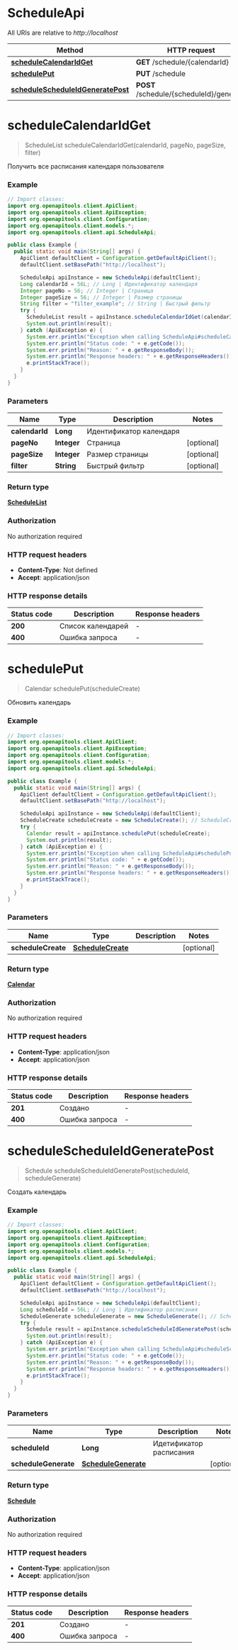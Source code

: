 # ScheduleApi

All URIs are relative to *http://localhost*

Method | HTTP request | Description
------------- | ------------- | -------------
[**scheduleCalendarIdGet**](ScheduleApi.md#scheduleCalendarIdGet) | **GET** /schedule/{calendarId} | 
[**schedulePut**](ScheduleApi.md#schedulePut) | **PUT** /schedule | 
[**scheduleScheduleIdGeneratePost**](ScheduleApi.md#scheduleScheduleIdGeneratePost) | **POST** /schedule/{scheduleId}/generate | 


<a name="scheduleCalendarIdGet"></a>
# **scheduleCalendarIdGet**
> ScheduleList scheduleCalendarIdGet(calendarId, pageNo, pageSize, filter)



Получить все расписания календаря пользователя

### Example
```java
// Import classes:
import org.openapitools.client.ApiClient;
import org.openapitools.client.ApiException;
import org.openapitools.client.Configuration;
import org.openapitools.client.models.*;
import org.openapitools.client.api.ScheduleApi;

public class Example {
  public static void main(String[] args) {
    ApiClient defaultClient = Configuration.getDefaultApiClient();
    defaultClient.setBasePath("http://localhost");

    ScheduleApi apiInstance = new ScheduleApi(defaultClient);
    Long calendarId = 56L; // Long | Идентификатор календаря
    Integer pageNo = 56; // Integer | Страница
    Integer pageSize = 56; // Integer | Размер страницы
    String filter = "filter_example"; // String | Быстрый фильтр
    try {
      ScheduleList result = apiInstance.scheduleCalendarIdGet(calendarId, pageNo, pageSize, filter);
      System.out.println(result);
    } catch (ApiException e) {
      System.err.println("Exception when calling ScheduleApi#scheduleCalendarIdGet");
      System.err.println("Status code: " + e.getCode());
      System.err.println("Reason: " + e.getResponseBody());
      System.err.println("Response headers: " + e.getResponseHeaders());
      e.printStackTrace();
    }
  }
}
```

### Parameters

Name | Type | Description  | Notes
------------- | ------------- | ------------- | -------------
 **calendarId** | **Long**| Идентификатор календаря |
 **pageNo** | **Integer**| Страница | [optional]
 **pageSize** | **Integer**| Размер страницы | [optional]
 **filter** | **String**| Быстрый фильтр | [optional]

### Return type

[**ScheduleList**](ScheduleList.md)

### Authorization

No authorization required

### HTTP request headers

 - **Content-Type**: Not defined
 - **Accept**: application/json

### HTTP response details
| Status code | Description | Response headers |
|-------------|-------------|------------------|
**200** | Список календарей |  -  |
**400** | Ошибка запроса |  -  |

<a name="schedulePut"></a>
# **schedulePut**
> Calendar schedulePut(scheduleCreate)



Обновить календарь

### Example
```java
// Import classes:
import org.openapitools.client.ApiClient;
import org.openapitools.client.ApiException;
import org.openapitools.client.Configuration;
import org.openapitools.client.models.*;
import org.openapitools.client.api.ScheduleApi;

public class Example {
  public static void main(String[] args) {
    ApiClient defaultClient = Configuration.getDefaultApiClient();
    defaultClient.setBasePath("http://localhost");

    ScheduleApi apiInstance = new ScheduleApi(defaultClient);
    ScheduleCreate scheduleCreate = new ScheduleCreate(); // ScheduleCreate | 
    try {
      Calendar result = apiInstance.schedulePut(scheduleCreate);
      System.out.println(result);
    } catch (ApiException e) {
      System.err.println("Exception when calling ScheduleApi#schedulePut");
      System.err.println("Status code: " + e.getCode());
      System.err.println("Reason: " + e.getResponseBody());
      System.err.println("Response headers: " + e.getResponseHeaders());
      e.printStackTrace();
    }
  }
}
```

### Parameters

Name | Type | Description  | Notes
------------- | ------------- | ------------- | -------------
 **scheduleCreate** | [**ScheduleCreate**](ScheduleCreate.md)|  | [optional]

### Return type

[**Calendar**](Calendar.md)

### Authorization

No authorization required

### HTTP request headers

 - **Content-Type**: application/json
 - **Accept**: application/json

### HTTP response details
| Status code | Description | Response headers |
|-------------|-------------|------------------|
**201** | Создано |  -  |
**400** | Ошибка запроса |  -  |

<a name="scheduleScheduleIdGeneratePost"></a>
# **scheduleScheduleIdGeneratePost**
> Schedule scheduleScheduleIdGeneratePost(scheduleId, scheduleGenerate)



Создать календарь

### Example
```java
// Import classes:
import org.openapitools.client.ApiClient;
import org.openapitools.client.ApiException;
import org.openapitools.client.Configuration;
import org.openapitools.client.models.*;
import org.openapitools.client.api.ScheduleApi;

public class Example {
  public static void main(String[] args) {
    ApiClient defaultClient = Configuration.getDefaultApiClient();
    defaultClient.setBasePath("http://localhost");

    ScheduleApi apiInstance = new ScheduleApi(defaultClient);
    Long scheduleId = 56L; // Long | Идетификатор расписания
    ScheduleGenerate scheduleGenerate = new ScheduleGenerate(); // ScheduleGenerate | 
    try {
      Schedule result = apiInstance.scheduleScheduleIdGeneratePost(scheduleId, scheduleGenerate);
      System.out.println(result);
    } catch (ApiException e) {
      System.err.println("Exception when calling ScheduleApi#scheduleScheduleIdGeneratePost");
      System.err.println("Status code: " + e.getCode());
      System.err.println("Reason: " + e.getResponseBody());
      System.err.println("Response headers: " + e.getResponseHeaders());
      e.printStackTrace();
    }
  }
}
```

### Parameters

Name | Type | Description  | Notes
------------- | ------------- | ------------- | -------------
 **scheduleId** | **Long**| Идетификатор расписания |
 **scheduleGenerate** | [**ScheduleGenerate**](ScheduleGenerate.md)|  | [optional]

### Return type

[**Schedule**](Schedule.md)

### Authorization

No authorization required

### HTTP request headers

 - **Content-Type**: application/json
 - **Accept**: application/json

### HTTP response details
| Status code | Description | Response headers |
|-------------|-------------|------------------|
**201** | Создано |  -  |
**400** | Ошибка запроса |  -  |

